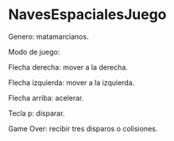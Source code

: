 # NavesEspacialesJuego

Genero: matamarcianos.

Modo de juego:

Flecha derecha: mover a la derecha.

Flecha izquierda: mover a la izquierda.

Flecha arriba: acelerar.

Tecla p: disparar.

Game Over: recibir tres disparos o colisiones.
